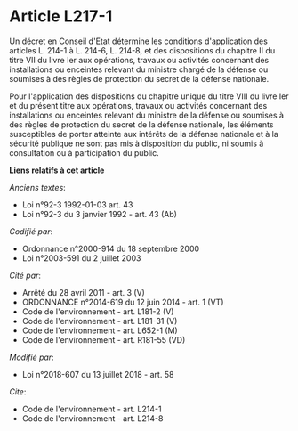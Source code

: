 # Article L217-1

Un décret en Conseil d'Etat détermine les conditions d'application des articles L. 214-1 à L. 214-6, L. 214-8, et des
dispositions du chapitre II du titre VII du livre Ier aux opérations, travaux ou activités concernant des installations ou
enceintes relevant du ministre chargé de la défense ou soumises à des règles de protection du secret de la défense nationale.

Pour l'application des dispositions du chapitre unique du titre VIII du livre Ier et du présent titre aux opérations, travaux
ou activités concernant des installations ou enceintes relevant du ministre de la défense ou soumises à des règles de
protection du secret de la défense nationale, les éléments susceptibles de porter atteinte aux intérêts de la défense
nationale et à la sécurité publique ne sont pas mis à disposition du public, ni soumis à consultation ou à participation du
public.

**Liens relatifs à cet article**

_Anciens textes_:

  - Loi n°92-3 1992-01-03 art. 43
  - Loi n°92-3 du 3 janvier 1992 - art. 43 (Ab)

_Codifié par_:

  - Ordonnance n°2000-914 du 18 septembre 2000
  - Loi n°2003-591 du 2 juillet 2003

_Cité par_:

  - Arrêté du 28 avril 2011 - art. 3 (V)
  - ORDONNANCE n°2014-619 du 12 juin 2014 - art. 1 (VT)
  - Code de l'environnement - art. L181-2 (V)
  - Code de l'environnement - art. L181-31 (V)
  - Code de l'environnement - art. L652-1 (M)
  - Code de l'environnement - art. R181-55 (VD)

_Modifié par_:

  - Loi n°2018-607 du 13 juillet 2018 - art. 58

_Cite_:

  - Code de l'environnement - art. L214-1
  - Code de l'environnement - art. L214-8
